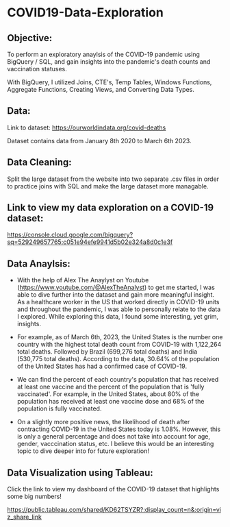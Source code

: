 # COVID19-Data-Exploration

## Objective: 
To perform an exploratory anaylsis of the COVID-19 pandemic using BigQuery / SQL, and gain insights into the pandemic's death counts and vaccination statuses.

With BigQuery, I utilized Joins, CTE's, Temp Tables, Windows Functions, Aggregate Functions, Creating Views, and Converting Data Types.

## Data:
Link to dataset: https://ourworldindata.org/covid-deaths

Dataset contains data from January 8th 2020 to March 6th 2023.


## Data Cleaning:
Split the large dataset from the website into two separate .csv files in order to practice joins with SQL and make the large dataset more managable.

## Link to view my data exploration on a COVID-19 dataset:
https://console.cloud.google.com/bigquery?sq=529249657765:c051e94efe9941d5b02e324a8d0c1e3f



## Data Anaylsis:

* With the help of Alex The Anaylyst on Youtube (https://www.youtube.com/@AlexTheAnalyst) to get me started, I was able to dive further into the dataset and gain more meaningful insight. As a healthcare worker in the US that worked directly in COVID-19 units and throughout the pandemic, I was able to personally relate to the data I explored. While exploring this data, I found some interesting, yet grim, insights. 

* For example, as of March 6th, 2023, the United States is the number one country with the highest total death count from COVID-19 with 1,122,264 total deaths. Followed by Brazil (699,276 total deaths) and India (530,775 total deaths). According to the data, 30.64% of the population of the United States has had a confirmed case of COVID-19. 

* We can find the percent of each country's population that has received at least one vaccine and the percent of the population that is 'fully vaccinated'. For example, in the United States, about 80% of the population has received at least one vaccine dose and 68% of the population is fully vaccinated.

* On a slightly more positive news, the likelihood of death after contracting COVID-19 in the United States today is 1.08%. However, this is only a general percentage and does not take into account for age, gender, vacccination status, etc. I believe this would be an interesting topic to dive deeper into for future exploration!


## Data Visualization using Tableau:

Click the link to view my dashboard of the COVID-19 dataset that highlights some big numbers!

https://public.tableau.com/shared/KD62TSYZR?:display_count=n&:origin=viz_share_link
